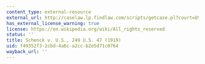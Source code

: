 ```yaml
---
content_type: external-resource
external_url: http://caselaw.lp.findlaw.com/scripts/getcase.pl?court=US&vol=249&invol=47
has_external_license_warning: true
license: https://en.wikipedia.org/wiki/All_rights_reserved
status: ''
title: Schenck v. U.S., 249 U.S. 47 (1919)
uid: f49352f3-2cbd-4a6c-a2cc-b2e5d71c0764
wayback_url: ''
---
```

